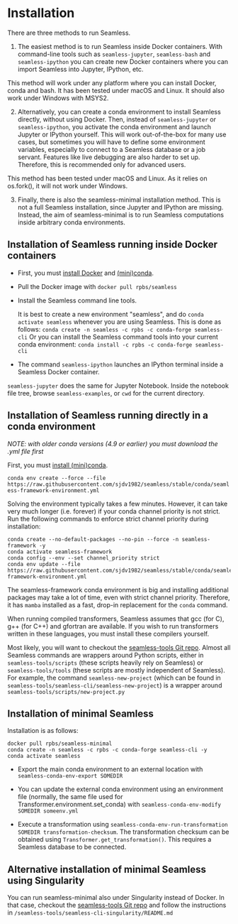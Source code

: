 Installation
============

There are three methods to run Seamless. 

1. The easiest method is to run Seamless inside Docker containers. With command-line tools such as 
`seamless-jupyter`, `seamless-bash` and `seamless-ipython` you can create new Docker containers where you can import Seamless into Jupyter, IPython, etc. 

This method will work under any platform where you can install Docker, conda and bash. It has been tested under macOS and Linux. It should also work under Windows with MSYS2. 

2. Alternatively, you can create a conda environment to install Seamless directly, without using Docker. Then, instead of `seamless-jupyter` or `seamless-ipython`, you activate the conda environment and launch Jupyter or IPython yourself. This will work out-of-the-box for many use cases, but sometimes you will have to define some environment variables, especially to connect to a Seamless database or a job servant. Features like live debugging are also harder to set up. Therefore, this is recommended only for advanced users.

This method has been tested under macOS and Linux. As it relies on os.fork(), it will not work under Windows.

3. Finally, there is also the seamless-minimal installation method. This is not a full Seamless installation, since Jupyter and IPython are missing. Instead, the aim of seamless-minimal is to run 
Seamless computations inside arbitrary conda environments. 

## Installation of Seamless running inside Docker containers

- First, you must [install Docker](https://docs.docker.com/get-docker/)
and [(mini)conda](https://docs.conda.io/en/latest/miniconda.html).

- Pull the Docker image with `docker pull rpbs/seamless`

- Install the Seamless command line tools. 

    It is best to create a new environment "seamless", and do `conda activate seamless` whenever you are using Seamless. This is done as follows: 
    `conda create -n seamless -c rpbs -c conda-forge seamless-cli`
    Or you can install the Seamless command tools into your current conda environment: `conda install -c rpbs -c conda-forge seamless-cli`

- The command ```seamless-ipython``` launches an IPython terminal inside a
Seamless Docker container.

```seamless-jupyter``` does the same for Jupyter Notebook. Inside the notebook file tree, 
browse `seamless-examples`, or `cwd` for the current directory.

## Installation of Seamless running directly in a conda environment

*NOTE: with older conda versions (4.9 or earlier) you must download the .yml file first*

First, you must [install (mini)conda](https://docs.conda.io/en/latest/miniconda.html).



`conda env create --force --file https://raw.githubusercontent.com/sjdv1982/seamless/stable/conda/seamless-framework-environment.yml`

Solving the environment typically takes a few minutes. 
However, it can take very much longer (i.e. forever) if your conda channel priority is not strict. Run the following commands to enforce strict channel priority during installation:

```
conda create --no-default-packages --no-pin --force -n seamless-framework -y
conda activate seamless-framework
conda config --env --set channel_priority strict
conda env update --file https://raw.githubusercontent.com/sjdv1982/seamless/stable/conda/seamless-framework-environment.yml
```

The seamless-framework conda environment is big and installing additional packages
may take a lot of time, even with strict channel priority.
Therefore, it has `mamba` installed as a fast, drop-in replacement for the `conda` command.

When running compiled transformers, Seamless assumes that gcc (for C), g++ (for C++) and gfortran are
available. If you wish to run transformers written in these languages, you must install these compilers yourself.

Most likely, you will want to checkout the [seamless-tools Git repo](https://github.com/sjdv1982/seamless-tools). Almost all Seamless commands are wrappers around Python scripts, either in `seamless-tools/scripts` (these scripts heavily rely on Seamless) or `seamless-tools/tools` (these scripts are mostly independent of Seamless). For example, the command `seamless-new-project` (which can be found in `seamless-tools/seamless-cli/seamless-new-project`) is a wrapper around `seamless-tools/scripts/new-project.py`



## Installation of minimal Seamless

Installation is as follows:
```
docker pull rpbs/seamless-minimal
conda create -n seamless -c rpbs -c conda-forge seamless-cli -y
conda activate seamless
```
- Export the main conda environment to an external location with `seamless-conda-env-export SOMEDIR`

- You can update the external conda environment using an environment file (normally, the same file used for Transformer.environment.set_conda)
with `seamless-conda-env-modify SOMEDIR someenv.yml`

- Execute a transformation using `seamless-conda-env-run-transformation SOMEDIR transformation-checksum`. The transformation checksum can be obtained using `Transformer.get_transformation()`. This requires a Seamless database to be connected.


## Alternative installation of minimal Seamless using Singularity

You can run seamless-minimal also under Singularity instead of Docker.
In that case, checkout the [seamless-tools Git repo](https://github.com/sjdv1982/seamless-tools) and follow the instructions in `/seamless-tools/seamless-cli-singularity/README.md`

